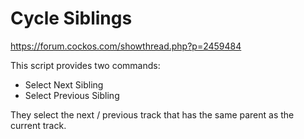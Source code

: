 # Cycle Siblings

https://forum.cockos.com/showthread.php?p=2459484

This script provides two commands:

- Select Next Sibling
- Select Previous Sibling

They select the next / previous track that has the same parent as the current track.
